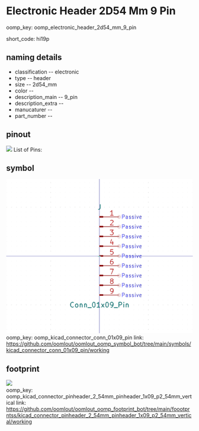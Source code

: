 # Electronic Header 2D54 Mm 9 Pin
oomp_key: oomp_electronic_header_2d54_mm_9_pin  

short_code: hi19p
## naming details
* classification -- electronic
* type -- header
* size -- 2d54_mm
* color -- 
* description_main -- 9_pin
* description_extra -- 
* manucaturer -- 
* part_number -- 
## pinout
![](working_pinout_600.png)
List of Pins:

## symbol

![](symbol/0/working/working_600.png)  
oomp_key: oomp_kicad_connector_conn_01x09_pin
link: https://github.com/oomlout/oomlout_oomp_symbol_bot/tree/main/symbols/kicad_connector_conn_01x09_pin/working


## footprint

![](footprint/0/working/working_600.png)  
oomp_key: oomp_kicad_connector_pinheader_2_54mm_pinheader_1x09_p2_54mm_vertical
link: https://github.com/oomlout/oomlout_oomp_footprint_bot/tree/main/foootprntss/kicad_connector_pinheader_2_54mm_pinheader_1x09_p2_54mm_vertical/working
